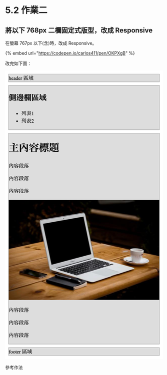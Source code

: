 # 5.2 作業二

## 將以下 768px 二欄固定式版型，改成 Responsive

在螢幕 767px 以下\(含\)時，改成 Responsive。

{% embed url="https://codepen.io/carlos411/pen/OKPXgB" %}

改完如下圖：

![&#x4E8C;&#x6B04;&#x5F0F;&#x56FA;&#x5B9A;&#x7248;&#x578B;&#x6539;&#x6210; Responsive](../.gitbook/assets/er-lan-shi-gu-ding-ban-xing-gai-cheng-responsive.png)

參考作法



